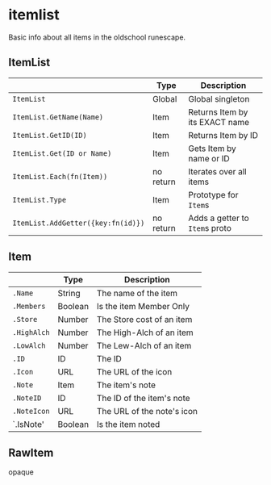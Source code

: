 itemlist
========
Basic info about all items in the oldschool runescape.

ItemList
--------
|                                   | Type            | Description                    |
|-----------------------------------|-----------------|--------------------------------|
| `ItemList`                        | Global          | Global singleton               |
| `ItemList.GetName(Name)`          | Item            | Returns Item by its EXACT name |
| `ItemList.GetID(ID)`              | Item            | Returns Item by ID             |
| `ItemList.Get(ID or Name)`        | Item            | Gets Item by name or ID        |
| `ItemList.Each(fn(Item))`         | no return       | Iterates over all items        |
| `ItemList.Type`                   | Item            | Prototype for `Item`s          |
| `ItemList.AddGetter({key:fn(id)})`| no return       | Adds a getter to `Item`s proto |

Item
----
|            | Type   | Description                |
|------------|--------|----------------------------|
|`.Name`     | String | The name of the item       |
|`.Members`  | Boolean| Is the item Member Only    |
|`.Store`    | Number | The Store cost of an item  |
|`.HighAlch` | Number | The High-Alch of an item   |
|`.LowAlch`  | Number | The Lew-Alch of an item    |
|`.ID`       | ID     | The ID                     |
|`.Icon`     | URL    | The URL of the icon        |
|`.Note`     | Item   | The item's note            |
|`.NoteID`   | ID     | The ID of the item's note  |
|`.NoteIcon` | URL    | The URL of the note's icon |
|`.IsNote'   | Boolean| Is the item noted          |

RawItem
-------
opaque
